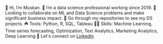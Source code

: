 

👋 Hi, I’m Muskan.
🌱 I’m a data science professional working since 2019. 
💞️ Looking to collaborate on ML and Data Science problems and make significant business impact.
🔨 Go through my repositories to see my DS projects.
☘️ Tools: Python, R, SQL, Tableau
🤹🏽 Skills: Machine Learning, Time series forecasting, Optimization, Text Analytics, Marketing Analytics, Deep Learning
🤝 Let's connect on [LinkedIn](https://www.linkedin.com/in/muskan-utexas)

